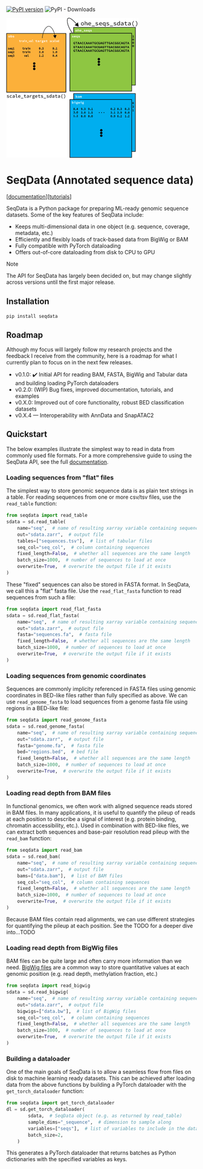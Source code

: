 [![PyPI version](https://badge.fury.io/py/seqexplainer.svg)](https://badge.fury.io/py/seqdata)
![PyPI - Downloads](https://img.shields.io/pypi/dm/seqdata)

<img src="docs/_static/seqdata_xr.png" alt="seqdata xr" width=350>

# SeqData (Annotated sequence data)

[[documentation](https://seqdata.readthedocs.io/en/latest/)][[tutorials](https://github.com/ML4GLand/SeqData/tree/docs/docs/tutorials)]

SeqData is a Python package for preparing ML-ready genomic sequence datasets. Some of the key features of SeqData include:

- Keeps multi-dimensional data in one object (e.g. sequence, coverage, metadata, etc.)
- Efficiently and flexibly loads of track-based data from BigWig or BAM
- Fully compatible with PyTorch dataloading
- Offers out-of-core dataloading from disk to CPU to GPU

> [!NOTE] 
> The API for SeqData has largely been decided on, but may change slightly across versions until the first major release.

## Installation

`pip install seqdata`

## Roadmap

Although my focus will largely follow my research projects and the feedback I receive from the community, here is a roadmap for what I currently plan to focus on in the next few releases.

- v0.1.0: ✔️ Initial API for reading BAM, FASTA, BigWig and Tabular data and building loading PyTorch dataloaders
- v0.2.0: (WIP) Bug fixes, improved documentation, tutorials, and examples
- v0.X.0: Improved out of core functionality, robust BED classification datasets
- v0.X.4 — Interoperability with AnnData and SnapATAC2

## Quickstart
The below examples illustrate the simplest way to read in data from commonly used file formats. For a more comprehensive guide to using the SeqData API, see the full [documentation](https://seqdata.readthedocs.io/en/latest/).

### Loading sequences from "flat" files
The simplest way to store genomic sequence data is as plain text strings in a table. For reading sequences from one or more csv/tsv files, use the `read_table` function:

```python
from seqdata import read_table
sdata = sd.read_table(
    name="seq",  # name of resulting xarray variable containing sequences
    out="sdata.zarr",  # output file
    tables=["sequences.tsv"],  # list of tabular files
    seq_col="seq_col",  # column containing sequences
    fixed_length=False,  # whether all sequences are the same length
    batch_size=1000,  # number of sequences to load at once
    overwrite=True,  # overwrite the output file if it exists
)
```

These "fixed" sequences can also be stored in FASTA format. In SeqData, we call this a "flat" fasta file. Use the `read_flat_fasta` function to read sequences from such a file:

```python
from seqdata import read_flat_fasta
sdata = sd.read_flat_fasta(
    name="seq",  # name of resulting xarray variable containing sequences
    out="sdata.zarr",  # output file
    fasta="sequences.fa",  # fasta file
    fixed_length=False,  # whether all sequences are the same length
    batch_size=1000,  # number of sequences to load at once
    overwrite=True,  # overwrite the output file if it exists
)
```

### Loading sequences from genomic coordinates
Sequences are commonly implicity referenced in FASTA files using genomic coordinates in BED-like files rather than fully specified as above. We can use `read_genome_fasta` to load sequences from a genome fasta file using regions in a BED-like file:

```python
from seqdata import read_genome_fasta
sdata = sd.read_genome_fasta(
    name="seq",  # name of resulting xarray variable containing sequences
    out="sdata.zarr",  # output file
    fasta="genome.fa",  # fasta file
    bed="regions.bed",  # bed file
    fixed_length=False,  # whether all sequences are the same length
    batch_size=1000,  # number of sequences to load at once
    overwrite=True,  # overwrite the output file if it exists
)
```

### Loading read depth from BAM files
In functional genomics, we often work with aligned sequence reads stored in BAM files. In many applications, it is useful to quantify the pileup of reads at each position to describe a signal of interest (e.g. protein binding, chromatin accessibility, etc.). Used in combination with BED-like files, we can extract both sequences and base-pair resolution read pileup with the `read_bam` function:

```python
from seqdata import read_bam
sdata = sd.read_bam(
    name="seq",  # name of resulting xarray variable containing sequences
    out="sdata.zarr",  # output file
    bams=["data.bam"],  # list of BAM files
    seq_col="seq_col",  # column containing sequences
    fixed_length=False,  # whether all sequences are the same length
    batch_size=1000,  # number of sequences to load at once
    overwrite=True,  # overwrite the output file if it exists
)
```

Because BAM files contain read alignments, we can use different strategies for quantifying the pileup at each position. See the TODO for a deeper dive into...TODO

### Loading read depth from BigWig files
BAM files can be quite large and often carry more information than we need. [BigWig files](https://genome.ucsc.edu/goldenpath/help/bigWig.html) are a common way to store quantitative values at each genomic position (e.g. read depth, methylation fraction, etc.)

```python
from seqdata import read_bigwig
sdata = sd.read_bigwig(
    name="seq",  # name of resulting xarray variable containing sequences
    out="sdata.zarr",  # output file
    bigwigs=["data.bw"],  # list of BigWig files
    seq_col="seq_col",  # column containing sequences
    fixed_length=False,  # whether all sequences are the same length
    batch_size=1000,  # number of sequences to load at once
    overwrite=True,  # overwrite the output file if it exists
)
```

### Building a dataloader
One of the main goals of SeqData is to allow a seamless flow from files on disk to machine learning ready datasets. This can be achieved after loading data from the above functions by building a PyTorch dataloader with the `get_torch_dataloader` function:

```python
from seqdata import get_torch_dataloader
dl = sd.get_torch_dataloader(
        sdata,  # SeqData object (e.g. as returned by read_table)
        sample_dims="_sequence",  # dimension to sample along
        variables=["seqs"],  # list of variables to include in the dataloader
        batch_size=2,
    )
```

This generates a PyTorch dataloader that returns batches as Python dictionaries with the specified variables as keys.
